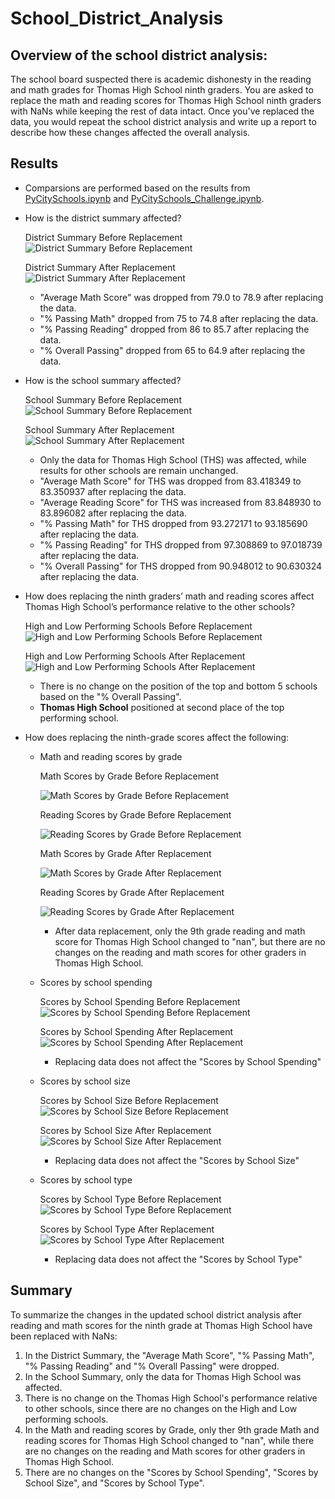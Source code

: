 # School_District_Analysis

## Overview of the school district analysis:
The school board suspected there is academic dishonesty in the reading and math grades for Thomas High School ninth graders. You are asked to replace the math and reading scores for Thomas High School ninth graders with NaNs while keeping the rest of data intact. Once you've replaced the data, you would repeat the school district analysis and write up a report to describe how these changes affected the overall analysis.

## Results
- Comparsions are performed based on the results from [PyCitySchools.ipynb](PyCitySchools.ipynb) and [PyCitySchools_Challenge.ipynb](PyCitySchools_Challenge.ipynb).
- How is the district summary affected?

    District Summary Before Replacement
    ![District Summary Before Replacement](Resources/PyCitySchools_District_Summary.jpg)

    District Summary After Replacement
    ![District Summary After Replacement](Resources/Challenge_District_Summary.jpg)

    - "Average Math Score" was dropped from 79.0 to 78.9 after replacing the data.
    - "% Passing Math" dropped from 75 to 74.8 after replacing the data.
    - "% Passing Reading" dropped from 86 to 85.7 after replacing the data.
    - "% Overall Passing" dropped from 65 to 64.9 after replacing the data.

- How is the school summary affected?

    School Summary Before Replacement
    ![School Summary Before Replacement](Resources/PyCitySchools_School_Summary.jpg)

    School Summary After Replacement
    ![School Summary After Replacement](Resources/Challenge_School_Summary.jpg)

    - Only the data for Thomas High School (THS) was affected, while results for other schools are remain unchanged.
    - "Average Math Score" for THS was dropped from 83.418349 to 83.350937 after replacing the data.
    - "Average Reading Score" for THS was increased from 83.848930 to 83.896082 after replacing the data.
    - "% Passing Math" for THS dropped from 93.272171 to 93.185690 after replacing the data.
    - "% Passing Reading" for THS dropped from 97.308869 to 97.018739 after replacing the data.
    - "% Overall Passing" for THS dropped from 90.948012 to 90.630324 after replacing the data.

- How does replacing the ninth graders’ math and reading scores affect Thomas High School’s performance relative to the other schools?

    High and Low Performing Schools Before Replacement
    ![High and Low Performing Schools Before Replacement](Resources/PyCitySchools_High_and_Low_Performing_Schools.jpg)

    High and Low Performing Schools After Replacement
    ![High and Low Performing Schools After Replacement](Resources/Challenge_High_and_Low_Performing_Schools.jpg)

    - There is no change on the position of the top and bottom 5 schools based on the "% Overall Passing".
    - **Thomas High School** positioned at second place of the top performing school.

- How does replacing the ninth-grade scores affect the following:
    - Math and reading scores by grade
    
        Math Scores by Grade Before Replacement
        
        ![Math Scores by Grade Before Replacement](Resources/PyCitySchools_Math_Score_By_Grade.jpg)

        Reading Scores by Grade Before Replacement
        
        ![Reading Scores by Grade Before Replacement](Resources/PyCitySchools_Read_Score_By_Grade.jpg)

        Math Scores by Grade After Replacement
        
        ![Math Scores by Grade After Replacement](Resources/Challenge_Math_Score_By_Grade.jpg)

        Reading Scores by Grade After Replacement
        
        ![Reading Scores by Grade After Replacement](Resources/Challenge_Read_Score_By_Grade.jpg)
        - After data replacement, only the 9th grade reading and math score for Thomas High School changed to "nan", but there are no changes on the reading and math scores for other graders in Thomas High School.

    - Scores by school spending

        Scores by School Spending Before Replacement
        ![Scores by School Spending Before Replacement](Resources/PyCitySchools_Score_By_Spending_Ranges.jpg)

        Scores by School Spending After Replacement
        ![Scores by School Spending After Replacement](Resources/Challenge_Score_By_Spending_Ranges.jpg)
        - Replacing data does not affect the "Scores by School Spending"
    - Scores by school size

        Scores by School Size Before Replacement
        ![Scores by School Size Before Replacement](Resources/PyCitySchools_Score_By_School_Size.jpg)

        Scores by School Size After Replacement
        ![Scores by School Size After Replacement](Resources/Challenge_Score_By_School_Size.jpg)
        - Replacing data does not affect the "Scores by School Size"
    - Scores by school type

        Scores by School Type Before Replacement
        ![Scores by School Type Before Replacement](Resources/PyCitySchools_Score_By_School_Type.jpg)

        Scores by School Type After Replacement
        ![Scores by School Type After Replacement](Resources/Challenge_Score_By_School_Type.jpg)
        - Replacing data does not affect the "Scores by School Type"

## Summary

To summarize the changes in the updated school district analysis after reading and math scores for the ninth grade at Thomas High School have been replaced with NaNs:
1. In the District Summary, the "Average Math Score", "% Passing Math", "% Passing Reading" and "% Overall Passing" were dropped.
2. In the School Summary, only the data for Thomas High School was affected.
3. There is no change on the Thomas High School's performance relative to other schools, since there are no changes on the High and Low performing schools.
4. In the Math and reading scores by Grade, only ther 9th grade Math and reading scores for Thomas High School changed to "nan", while there are no changes on the reading and Math scores for other graders in Thomas High School.
5. There are no changes on the "Scores by School Spending", "Scores by School Size", and "Scores by School Type".
